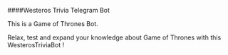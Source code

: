 ####Westeros Trivia Telegram Bot

This is a Game of Thrones Bot.

Relax, test and expand your knowledge about Game of Thrones with this WesterosTriviaBot !
